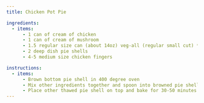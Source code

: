 ```yaml
---
title: Chicken Pot Pie

ingredients:
  - items:
      - 1 can of cream of chicken
      - 1 can of cream of mushroom
      - 1.5 regular size can (about 14oz) veg-all (regular small cut) **drain before mixing with soups
      - 2 deep dish pie shells
      - 4-5 medium size chicken fingers

instructions:
  - items:
      - Brown bottom pie shell in 400 degree oven
      - Mix other ingredients together and spoon into browned pie shell
      - Place other thawed pie shell on top and bake for 30-50 minutes on 375 degrees (may need to cover top with aluminum foil to prevent burning)
---
```


<Recipe />
